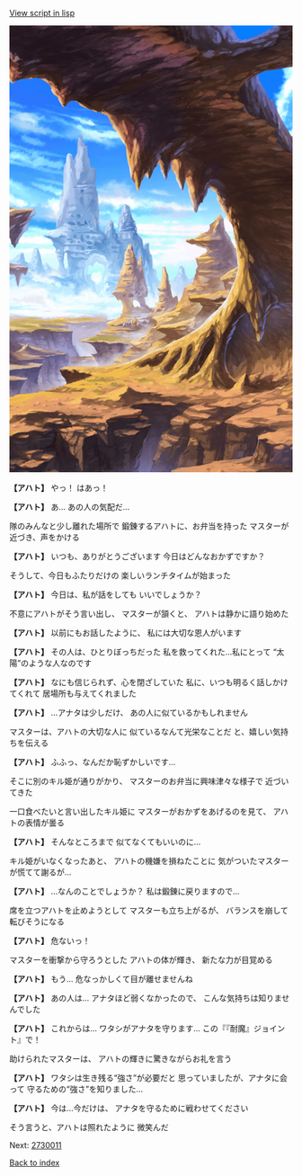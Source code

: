 [View script in lisp](../scripts/2027124.txt)

![wild.png](../images/backgrounds/wild.png)

**【アハト】**
やっ！
はあっ！

**【アハト】**
あ…
あの人の気配だ…

隊のみんなと少し離れた場所で
鍛錬するアハトに、お弁当を持った
マスターが近づき、声をかける

**【アハト】**
いつも、ありがとうございます
今日はどんなおかずですか？

そうして、今日もふたりだけの
楽しいランチタイムが始まった

**【アハト】**
今日は、私が話をしても
いいでしょうか？

不意にアハトがそう言い出し、
マスターが頷くと、
アハトは静かに語り始めた

**【アハト】**
以前にもお話したように、
私には大切な恩人がいます

**【アハト】**
その人は、ひとりぼっちだった
私を救ってくれた…私にとって
“太陽”のような人なのです

**【アハト】**
なにも信じられず、心を閉ざしていた
私に、いつも明るく話しかけてくれて
居場所も与えてくれました

**【アハト】**
…アナタは少しだけ、
あの人に似ているかもしれません

マスターは、アハトの大切な人に
似ているなんて光栄なことだ
と、嬉しい気持ちを伝える

**【アハト】**
ふふっ、なんだか恥ずかしいです…

そこに別のキル姫が通りがかり、
マスターのお弁当に興味津々な様子で
近づいてきた

一口食べたいと言い出したキル姫に
マスターがおかずをあげるのを見て、
アハトの表情が曇る

**【アハト】**
そんなところまで
似てなくてもいいのに…

キル姫がいなくなったあと、
アハトの機嫌を損ねたことに
気がついたマスターが慌てて謝るが…

**【アハト】**
…なんのことでしょうか？
私は鍛錬に戻りますので…

席を立つアハトを止めようとして
マスターも立ち上がるが、
バランスを崩して転びそうになる

**【アハト】**
危ないっ！

マスターを衝撃から守ろうとした
アハトの体が輝き、
新たな力が目覚める

**【アハト】**
もう…
危なっかしくて目が離せませんね

**【アハト】**
あの人は…
アナタほど弱くなかったので、
こんな気持ちは知りませんでした

**【アハト】**
これからは…
ワタシがアナタを守ります…
この『『耐魔』ジョイント』で！

助けられたマスターは、
アハトの輝きに驚きながらお礼を言う

**【アハト】**
ワタシは生き残る“強さ”が必要だと
思っていましたが、アナタに会って
守るための“強さ”を知りました…

**【アハト】**
今は…今だけは、
アナタを守るために戦わせてください

そう言うと、アハトは照れたように
微笑んだ


Next: [2730011](2730011.md)

[Back to index](index.md)
